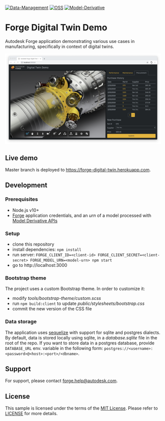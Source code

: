[![Data-Management](https://img.shields.io/badge/Data%20Management-v1-green.svg)](http://autodesk-forge.github.io)
[![OSS](https://img.shields.io/badge/OSS-v2-green.svg)](http://autodesk-forge.github.io)
[![Model-Derivative](https://img.shields.io/badge/Model%20Derivative-v2-green.svg)](http://autodesk-forge.github.io)

# Forge Digital Twin Demo

Autodesk Forge application demonstrating various use cases in manufacturing, specifically in context of digital twins.

![Screenshot](docs/screenshots/2019-02-20.png)

## Live demo

Master branch is deployed to https://forge-digital-twin.herokuapp.com.

## Development

### Prerequisites

- Node.js v10+
- [Forge](https://forge.autodesk.com) application credentials,
  and an _urn_ of a model processed with [Model Derivative APIs](https://forge.autodesk.com/en/docs/model-derivative/v2)

### Setup

- clone this repository
- install dependencies: `npm install`
- run server: `FORGE_CLIENT_ID=<client-id> FORGE_CLIENT_SECRET=<client-secret> FORGE_MODEL_URN=<model-urn> npm start`
- go to http://localhost:3000

### Bootstrap theme

The project uses a custom Bootstrap theme. In order to customize it:

- modify _tools/bootstrap-theme/custom.scss_
- run `npm build:client` to update _public/stylesheets/bootstrap.css_
- commit the new version of the CSS file

### Data storage

The application uses [sequelize](http://docs.sequelizejs.com/) with support for
sqlite and postgres dialects. By default, data is stored locally using sqlite,
in a _database.sqlite_ file in the root of the repo. If you want to store data in a postgres database,
provide `DATABASE_URL` env. variable in the following form: `postgres://<username>:<password>@<host>:<port>/<dbname>`.

## Support

For support, please contact forge.help@autodesk.com.

## License

This sample is licensed under the terms of the [MIT License](https://tldrlegal.com/license/mit-license).
Please refer to [LICENSE](LICENSE) for more details.